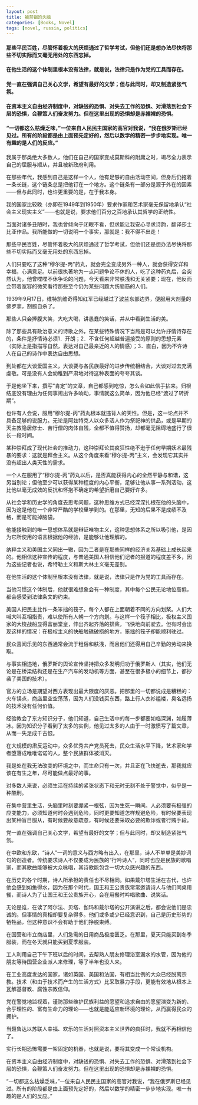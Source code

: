 ```yaml
---
layout: post
title: 被禁锢的头脑
categories: [Books, Novel]
tags: [novel, russia, politics]
---
```

#### 那些平民百姓，尽管怀着极大的厌烦通过了哲学考试，但他们还是想办法尽快将那些不切实际而又毫无用处的东西忘掉。
#### 在他生活的这个体制里根本没有法律，就是说，法律只是作为党的工具而存在。
#### 党一直在强调自己关心文学，希望有最好的文学；但与此同时，却又制造紧张气氛。
#### 在资本主义自由经济制度中，对缺钱的恐惧、对失去工作的恐惧、对滑落到社会下层的恐惧，会鞭策人们奋发努力。但在这里出现的恐惧却是赤裸裸的恐惧。
#### “一切都这么枯燥乏味，”一位来自人民民主国家的高官对我说，“我在俄罗斯已经见过。所有的阶段都是由上面预先定好的，然后以数学的精密一步步地实现。唯一有趣的是人们的反应。”
<!-- more -->
我属于那类绝大多数人，他们在自己的国家变成莫斯科的附庸之时，竭尽全力表示自己的屈服与顺从，并且被新政府利用。

在那些年代，我感到自己是这样一个人，他有足够的自由活动空间，但身后仍拖着一条长链，这个链条总是把他钉在一个地方。这个链条有一部分是源于外在的因素——但与此同时，也许更重要的是，在于我本身。

我的国家比较晚（亦即在1949年到1950年）要求作家和艺术家毫无保留地承认“社会主义现实主义”——也就是说，要求他们百分之百地承认其哲学的正统性。

当面对诸多丑陋时，我也曾倾向于闭眼不看，但求能让我安心寻求诗韵，翻译莎士比亚作品。我所能做的一切说明一个事实，那就是：我不得不出走！

那些平民百姓，尽管怀着极大的厌烦通过了哲学考试，但他们还是想办法尽快将那些不切实际而又毫无用处的东西忘掉。

人们只要吃了这种“穆尔提-丙”药丸，就会完全变成另外一种人，就会获得安详和幸福，心满意足。以前很执著地为一点问题争论不休的人，吃了这种药丸后，会突然认为，他曾喋喋不休争论的问题，今天看来非常肤浅和无关紧要；现在，他反而会带着宽容的微笑看待那些至今仍为某些问题大伤脑筋的人们。

1939年9月17日，维特凯维奇得知红军已经越过了波兰东部边界，便服用大剂量的佛罗拿，割腕自杀了。

那些人只会捧腹大笑，大吃大喝，讲愚蠢的笑话，并从中看到生活的美。

除了那些具有政治意义的诗歌之外，在某些特殊情况下当局是可以允许抒情诗存在的，条件是抒情诗必须1．开朗；2．不含任何超越普遍接受的原则的思想元素（实际上是指描写自然，表达对自己最亲近的人的情感）；3．直白，因为不许诗人在自己的诗作中表达自由思想。

到处都在大谈爱国主义，大谈要与各民族最好的进步传统相结合，大谈对过去充满虔敬。可是没有人会幼稚到严肃地对待这种表面的夸夸其谈。

于是他坐下来，撰写“肯定”的文章，自己都感到吃惊，怎么会如此信手拈来。归根结底没有理由为任何事闹出许多响动，事情就这么简单，因为他已经“渡过了转折期”。

也许有人会说，服用“穆尔提-丙”药丸根本就违背人的天性。但是，这一论点并不具备足够的说服力。无论是阿兹特克人以众多活人作为祭祀神的供品，或是早期的天主教隐居修士、苦行僧的肉体自残，全都不值得赞扬，却都毫无阻碍地盛行了很长一段时间。

某种崇拜成了现代社会的推动力，这种崇拜论其疯狂性绝不逊于任何早期妖术最残暴的要求：这就是拜金主义。从这个角度来看“穆尔提-丙”主义，会发现它其实并没有超出人类天性的需求。

一个人在服用了“穆尔提-丙”药丸以后，是否真能获得内心的全然平静与和谐，这另当别论；但他至少可以获得某种程度的内心平衡，足够让他从事一系列活动，这比他以毫无成效的反抗和怀抱不确定的希望折磨自己要好许多。

从社会学和历史学的角度去思考问题，这种思维方式已经深深扎根在他的头脑中，因为这是他在一个非常严酷的学校里学到的。在那里，无知的后果不是成绩不及格，而是可能掉脑袋。

他能接触到的唯一思想体系就是辩证唯物主义，这种思想体系之所以吸引他，是因为它所使用的语言根据他的经验，是能够让他理解的。

纳粹主义和美国主义同出一辙，因为二者是在那些同样的经济关系基础上成长起来的。他相信这种宣传的程度，与普通美国人相信他们记者的报道的程度差不多，因为这些记者也说，希特勒主义和斯大林主义毫无差别。

在他生活的这个体制里根本没有法律，就是说，法律只是作为党的工具而存在。

当他习惯这个体制后，他就很难想象会有一种制度，其中每个公民无论地位高低，都会感受到法律条文的约束。

美国人把民主比作一条笨拙的筏子，每个人都在上面朝着不同的方向划桨。人们大喊大叫互相指责，难以使所有人朝一个方向划。与这样一个筏子相比，极权主义国家的大桡战船显得富丽堂皇，伸出齐起齐落的排桨，飞快地向前驶去。但有时会出现这样的情况：在极权主义的快船触礁破损的地方，笨拙的筏子却能顺利驶过。

民众喜闻乐见的东西通常会流于粗俗和肤浅，而且他们还得用自己辛勤的劳动来换取。

与事实相违地，俄罗斯的舆论宣传坚持把众多发明归功于俄罗斯人（其实，他们无论是在桥梁结构还是在生产汽车的发动机等方面，甚至在很多极小的细节上，都抄袭了美国的技术）。

官方的立场是期望对西方表现出最大限度的厌恶。把那里的一切都说成是糟糕的：火车误点，商店里空空荡荡，因为人们没钱买东西，路上行人衣衫褴褛，臭名远扬的技术没有任何价值。

经验教会了东方知识分子，他们知道，自己生活中的每一步都要如临深渊，如履薄冰。因为知识分子看到了太多的实例，他见过太多的人由于一时激愤写了篇文章，从而一失足成千古恨。

在大规模的肃反运动中，众多优秀共产党员死去，民众生活水平下降，艺术家和学者堕落成唯唯诺诺的人，整个民族群体被消灭。

我是处在我无法改变的环境之中，而生命只有一次，并且正在飞快逝去，那我就应该在有生之年，尽可能做点最好的事。

对多数人来说，必须生活在持续的紧张状态下和无时无刻不处于警觉中，似乎是一种酷刑。

在集中营里生活，头脑里时刻要绷紧一根弦，因为生死一瞬间。人必须要有极强的应变能力，必须知道何时会遇到危险，同时更要知道怎样规避危险，有时候要表现出某种盲目服从，有时候要故意疏忽，有时候还要采取必要的欺诈或者行贿手段。

党一直在强调自己关心文学，希望有最好的文学；但与此同时，却又制造紧张气氛。

在中欧和东欧，“诗人”一词的意义与西方略有出入，在那里，诗人不单单是美妙词句的创造者。传统要求诗人不仅要成为民族的“行吟诗人”，同时也应是民族的歌唱家，而其歌曲能够被大众咏唱，其诗歌能包含一切大众感兴趣的东西。

在历史的各个时期，诗人所承担的责任也不尽相同。如果戴尔塔生活在古代，也许他会感到如鱼得水，因为在那个时代，国王和王公贵族常常邀请诗人与他们同桌用餐，而诗人为了让国王和王公贵族开心，会在用餐时吟唱歌曲、说笑话。

无论是谁，在读了阿尔法、贝塔、伽玛和戴尔塔的公开演讲之后，都会说他们是忠诚的。但事情的真相却要复杂得多。他们或多或少已经意识到，自己是历史形势的牺牲品，但这种意识不会有助于他们挣脱束缚。

在国营和市立商店里，人们急需的日用商品极度匮乏。在那里，夏天只能买到冬季服装，而在冬天就只能买到夏季服装。

工人利用自己下午下班以后的时间，去帮熟人朋友修理浴室漏水的水管，因为他的朋友等待国营企业派人来修理，等了半年也没人来。

在工业高度发达的国家，诸如英国、美国和法国，有相当比例的大众已经脱离宗教。技术（和由于技术而产生的生活方式）比采取暴力手段，更能有效地从根本上瓦解基督教、腐蚀宗教信仰。

党在警觉地监视着，谨防那些维护民族利益的愿望和追求自由的愿望演变为新的、合乎理性的、富有生命力的理论——也就是能适应新环境的理论，从而赢得民众的拥护。

当聂鲁达以苏联人幸福、欢乐的生活对照资本主义世界的疯狂时，我就不再相信他了。

实行长期恐怖需要一架固定的机器，也就是说，要将其变成一个常设机构。

在资本主义自由经济制度中，对缺钱的恐惧、对失去工作的恐惧、对滑落到社会下层的恐惧，会鞭策人们奋发努力。但在这里出现的恐惧却是赤裸裸的恐惧。

“一切都这么枯燥乏味，”一位来自人民民主国家的高官对我说，“我在俄罗斯已经见过。所有的阶段都是由上面预先定好的，然后以数学的精密一步步地实现。唯一有趣的是人们的反应。”
